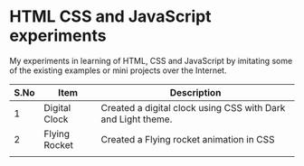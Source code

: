 # HTML CSS and JavaScript experiments

My experiments in learning of HTML, CSS and JavaScript by imitating some of the existing examples or mini projects over the Internet.

| S.No | Item          | Description                                                  |
| ---- | ------------- | ------------------------------------------------------------ |
| 1    | Digital Clock | Created a digital clock using CSS with Dark and Light theme. |
| 2    | Flying Rocket | Created a Flying rocket animation in CSS                     |
|      |               |                                                              |

